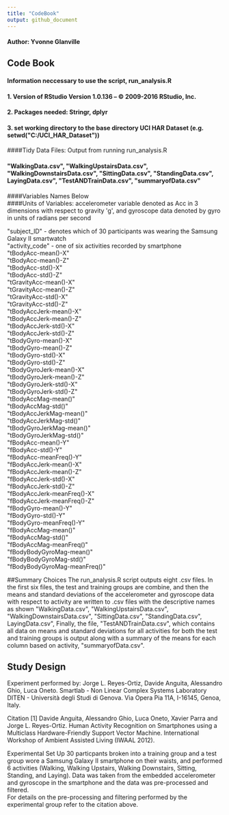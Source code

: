 ```yaml
---
title: "CodeBook"
output: github_document
---
```

#### Author: Yvonne Glanville

## Code Book

#### Information neccessary to use the script, run_analysis.R
#### 1. Version of RStudio Version 1.0.136 – © 2009-2016 RStudio, Inc.
#### 2. Packages needed: Stringr, dplyr
#### 3. set working directory to the base directory UCI HAR Dataset (e.g. setwd("C:/UCI_HAR_Dataset"))

####Tidy Data Files: Output from running run_analysis.R 
####  "WalkingData.csv", "WalkingUpstairsData.csv", "WalkingDownstairsData.csv", "SittingData.csv", "StandingData.csv", LayingData.csv", "TestANDTrainData.csv", "summaryofData.csv"

####Variables Names Below   
####Units of Variables: accelerometer variable denoted as Acc in 3 dimensions with respect to gravity 'g', and gyroscope data denoted by gyro in units of radians per second


"subject_ID"  - denotes which of 30 participants was wearing the Samsung Galaxy II smartwatch                 
"activity_code" - one of six activities recorded by smartphone              
"tBodyAcc-mean()-X"          
"tBodyAcc-mean()-Z"           
"tBodyAcc-std()-X"            
"tBodyAcc-std()-Z"           
"tGravityAcc-mean()-X"        
"tGravityAcc-mean()-Z"        
"tGravityAcc-std()-X"        
"tGravityAcc-std()-Z"         
"tBodyAccJerk-mean()-X"       
"tBodyAccJerk-mean()-Z"      
"tBodyAccJerk-std()-X"        
"tBodyAccJerk-std()-Z"        
"tBodyGyro-mean()-X"         
"tBodyGyro-mean()-Z"          
"tBodyGyro-std()-X"           
"tBodyGyro-std()-Z"          
"tBodyGyroJerk-mean()-X"      
"tBodyGyroJerk-mean()-Z"      
"tBodyGyroJerk-std()-X"      
"tBodyGyroJerk-std()-Z"       
"tBodyAccMag-mean()"          
"tBodyAccMag-std()"          
"tBodyAccJerkMag-mean()"      
"tBodyAccJerkMag-std()"       
"tBodyGyroJerkMag-mean()"    
"tBodyGyroJerkMag-std()"      
"fBodyAcc-mean()-Y"           
"fBodyAcc-std()-Y"           
"fBodyAcc-meanFreq()-Y"       
"fBodyAccJerk-mean()-X"       
"fBodyAccJerk-mean()-Z"      
"fBodyAccJerk-std()-X"        
"fBodyAccJerk-std()-Z"        
"fBodyAccJerk-meanFreq()-X"  
"fBodyAccJerk-meanFreq()-Z"   
"fBodyGyro-mean()-Y"          
"fBodyGyro-std()-Y"          
"fBodyGyro-meanFreq()-Y"      
"fBodyAccMag-mean()"          
"fBodyAccMag-std()"          
"fBodyAccMag-meanFreq()"      
"fBodyBodyGyroMag-mean()"     
"fBodyBodyGyroMag-std()"     
"fBodyBodyGyroMag-meanFreq()"

##Summary Choices
The run_analysis.R script outputs eight .csv files.  In the first six files, the test and training groups are combine, and then the means and standard deviations of the accelerometer and gyroscope data with respect to activity are written to .csv files with the descriptive names as shown "WalkingData.csv", "WalkingUpstairsData.csv", "WalkingDownstairsData.csv", "SittingData.csv", "StandingData.csv", LayingData.csv", 
Finally, the file, "TestANDTrainData.csv", which contains all data on means and standard deviations for all activities for both the test and training groups is output along with a summary of the means for each column based on activity, "summaryofData.csv".

## Study Design

Experiment performed by: Jorge L. Reyes-Ortiz, Davide Anguita, Alessandro Ghio, Luca Oneto.
Smartlab - Non Linear Complex Systems Laboratory
DITEN - Università degli Studi di Genova.
Via Opera Pia 11A, I-16145, Genoa, Italy.

Citation
[1] Davide Anguita, Alessandro Ghio, Luca Oneto, Xavier Parra and Jorge L. Reyes-Ortiz. 
Human Activity Recognition on Smartphones using a Multiclass Hardware-Friendly Support 
Vector Machine. International Workshop of Ambient Assisted Living (IWAAL 2012). 

Experimental Set Up
30 particpants broken into a training group and a test group wore a Samsung Galaxy II 
smartphone on their waists, and performed 6 activities (Walking, Walking Upstairs, 
Walking Downstairs, Sitting, Standing, and Laying). Data was taken from the embedded 
accelerometer and gyroscope in the smartphone and the data was pre-processed and filtered.  
For details on the pre-processing and filtering performed by the experimental group
refer to the citation above. 

